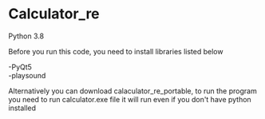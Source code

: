 # Calculator_re

Python 3.8

Before you run this code, you need to install libraries listed below


-PyQt5   
-playsound

Alternatively you can download calaculator_re_portable, to run the program you need to run calculator.exe file
it will run even if you don't have python installed 

